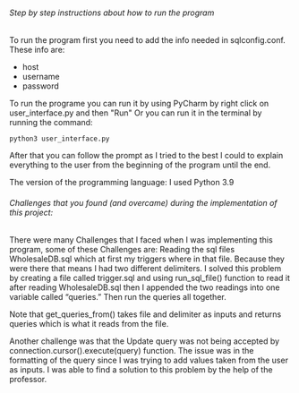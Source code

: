###### Step by step instructions about how to run the program

To run the program first you need to add the info needed in sqlconfig.conf. These info are:
* host
* username
* password

To run the programe you can run it by using PyCharm by right click on user_interface.py and then "Run"
Or you can run it in the terminal by running the command:

`python3 user_interface.py`

After that you can follow the prompt as I tried to the best I could to explain everything to the user from the beginning of the program until the end. 

The version of the programming language:
I used Python 3.9

###### Challenges that you found (and overcame) during the implementation of this project:

There were many Challenges that I faced when I was implementing this program, some of these Challenges are:
Reading the sql files WholesaleDB.sql which at first my triggers where in that file. Because they were there that means I had two 
different delimiters. I solved this problem by creating a file called trigger.sql and using run_sql_file() function to read it after
reading WholesaleDB.sql then I appended the two readings into one variable called “queries.” Then run the queries all together.  

Note that get_queries_from() takes file and delimiter as inputs and returns queries which is what it reads from the file.

Another challenge was that the Update query was not being accepted by connection.cursor().execute(query) function. The issue was in the formatting of the query since I was trying to add values taken from the user as inputs. I was able to find a solution to this problem by the help of the professor.



